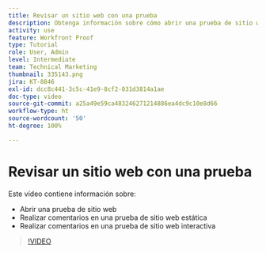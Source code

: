 ```yaml
---
title: Revisar un sitio web con una prueba
description: Obtenga información sobre cómo abrir una prueba de sitio web estática o interactiva en  [!DNL  Workfront]  y haga comentarios.
activity: use
feature: Workfront Proof
type: Tutorial
role: User, Admin
level: Intermediate
team: Technical Marketing
thumbnail: 335143.png
jira: KT-8846
exl-id: dcc8c441-3c5c-41e9-8cf2-031d3814a1ae
doc-type: video
source-git-commit: a25a49e59ca483246271214886ea4dc9c10e8d66
workflow-type: ht
source-wordcount: '50'
ht-degree: 100%

---
```


# Revisar un sitio web con una prueba

Este vídeo contiene información sobre:

* Abrir una prueba de sitio web
* Realizar comentarios en una prueba de sitio web estática
* Realizar comentarios en una prueba de sitio web interactiva

>[!VIDEO](https://video.tv.adobe.com/v/335143/?quality=12&learn=on)

<!--
## Learn more
* Review an interactive proof
* Review a static proof
-->
